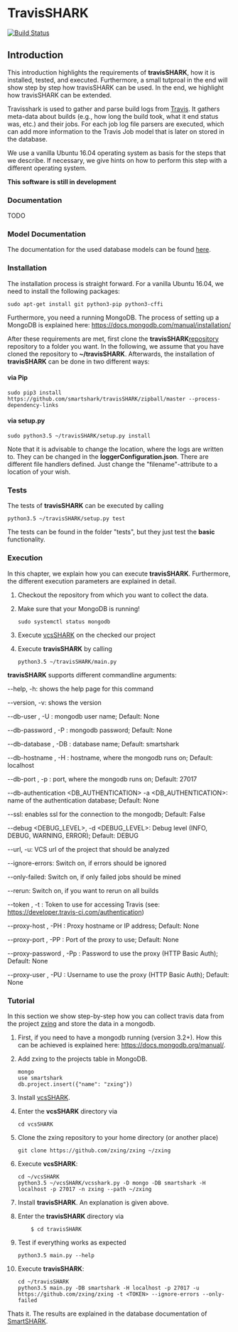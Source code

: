 # TravisSHARK
[![Build Status](https://travis-ci.org/smartshark/travisSHARK.svg?branch=master)](https://travis-ci.org/smartshark/travisSHARK)

## Introduction

This introduction highlights the requirements of **travisSHARK**, how it is installed, tested, and executed. 
Furthermore, a small tutproal in the end will show step by step how travisSHARK can be used. In the end, we highlight 
how travisSHARK can be extended.

Travisshark is used to gather and parse build logs from [Travis](http://travis-ci.org). It gathers meta-data about
builds (e.g., how long the build took, what it end status was, etc.) and their jobs. For each job log file parsers
are executed, which can add more information to the Travis Job model that is later on stored in the database.

We use a vanilla Ubuntu 16.04 operating system as basis for the steps that we describe. If necessary, we give hints
on how to perform this step with a different operating system.

**This software is still in development**


### Documentation
TODO

### Model Documentation
The documentation for the used database models can be found [here](https://smartshark.github.io/pycoSHARK/api.html).

### Installation
The installation process is straight forward. For a vanilla Ubuntu 16.04, we need to install the following packages:

	sudo apt-get install git python3-pip python3-cffi

Furthermore, you need a running MongoDB. The process of setting up a MongoDB is
explained here: https://docs.mongodb.com/manual/installation/


After these requirements are met, first clone the **travisSHARK**[repository](https://github.com/smartshark/travisSHARK/>)
repository to a folder you want. In the following, we assume that you have cloned the repository to **~/travisSHARK**. 
Afterwards, the installation of **travisSHARK** can be done in two different ways:

#### via Pip
    sudo pip3 install https://github.com/smartshark/travisSHARK/zipball/master --process-dependency-links
    
#### via setup.py
    sudo python3.5 ~/travisSHARK/setup.py install


Note that it is advisable to change the location, where the logs are written to.
They can be changed in the **loggerConfiguration.json**. There are different file handlers defined.
Just change the "filename"-attribute to a location of your wish.

### Tests
The tests of **travisSHARK** can be executed by calling
    
    python3.5 ~/travisSHARK/setup.py test
    
The tests can be found in the folder "tests", but they just test the **basic** functionality.


### Execution
In this chapter, we explain how you can execute **travisSHARK**. Furthermore, the different execution parameters are
explained in detail.

1) Checkout the repository from which you want to collect the data.

2) Make sure that your MongoDB is running!
    ```
    sudo systemctl status mongodb
    ```

3) Execute [vcsSHARK](https://github.com/smartshark/vcsSHARK) on the checked our project


4) Execute **travisSHARK** by calling
    ```
	python3.5 ~/travisSHARK/main.py
    ```

**travisSHARK** supports different commandline arguments:

--help, -h: shows the help page for this command

--version, -v: shows the version

--db-user <USER>, -U <USER>: mongodb user name; Default: None

--db-password <PASSWORD>, -P <PASSWORD>: mongodb password; Default: None

--db-database <DATABASENAME>, -DB <DATABASENAME>: database name; Default: smartshark

--db-hostname <HOSTNAME>, -H <HOSTNAME>: hostname, where the mongodb runs on; Default: localhost

--db-port <PORT>, -p <PORT>: port, where the mongodb runs on; Default: 27017

--db-authentication <DB_AUTHENTICATION> -a <DB_AUTHENTICATION>: name of the authentication database; Default: None

--ssl: enables ssl for the connection to the mongodb; Default: False

--debug <DEBUG_LEVEL>, -d <DEBUG_LEVEL>: Debug level (INFO, DEBUG, WARNING, ERROR); Default: DEBUG

--url, -u: VCS url of the project that should be analyzed

--ignore-errors: Switch on, if errors should be ignored

--only-failed: Switch on, if only failed jobs should be mined

--rerun: Switch on, if you want to rerun on all builds

--token <TOKEN>, -t <TOKEN>: Token to use for accessing Travis (see: https://developer.travis-ci.com/authentication)

--proxy-host <PROXYHOST>, -PH <PROXYHOST>: Proxy hostname or IP address; Default: None

--proxy-port <PROXYPORT>, -PP <PROXYPORT>: Port of the proxy to use; Default: None

--proxy-password <PROXYPASSWORD>, -Pp <PROXYPASSWORD>: Password to use the proxy (HTTP Basic Auth); Default: None

--proxy-user <PROXYUSER>, -PU <PROXYUSER>: Username to use the proxy (HTTP Basic Auth); Default: None


### Tutorial

In this section we show step-by-step how you can collect travis data from the project
 [zxing](https://github.com/zxing/zxing) and store the data in a mongodb.

1.	First, if you need to have a mongodb running (version 3.2+).
How this can be achieved is explained here: https://docs.mongodb.org/manual/.

2. Add zxing to the projects table in MongoDB.
    ```
	mongo
	use smartshark
	db.project.insert({"name": "zxing"})
	```

3. Install [vcsSHARK](https://github.com/smartshark/vcsSHARK). 

4. Enter the **vcsSHARK** directory via
    ```
    cd vcsSHARK
    ```

5. Clone the zxing repository to your home directory (or another place)
    ```
    git clone https://github.com/zxing/zxing ~/zxing
    ```
    
6. Execute **vcsSHARK**:
    ```
    cd ~/vcsSHARK
    python3.5 ~/vcsSHARK/vcsshark.py -D mongo -DB smartshark -H localhost -p 27017 -n zxing --path ~/zxing
    ```

7. Install **travisSHARK**. An explanation is given above.

8. Enter the **travisSHARK** directory via
    ```
		$ cd travisSHARK
    ```
9. Test if everything works as expected

    ```
    python3.5 main.py --help
    ```

10. Execute **travisSHARK**:
    ```
    cd ~/travisSHARK
    python3.5 main.py -DB smartshark -H localhost -p 27017 -u https://github.com/zxing/zxing -t <TOKEN> --ignore-errors --only-failed
    ```

Thats it. The results are explained in the database documentation
of [SmartSHARK](http://smartshark2.informatik.uni-goettingen.de/documentation/).